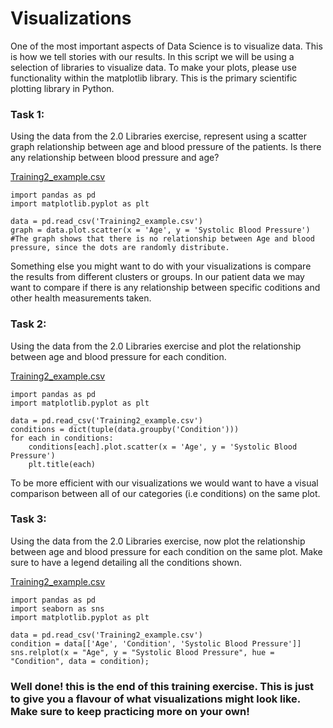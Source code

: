 # Visualizations

One of the most important aspects of Data Science is to visualize data. This is how we tell stories with our results. In this script we will be using a selection of libraries to visualize data. 
To make your plots, please use functionality within the matplotlib library. This is the primary scientific plotting library in Python. 

### Task 1: 

Using the data from the 2.0 Libraries exercise, represent using a scatter graph relationship between age and blood pressure of the patients. Is there any relationship between blood pressure and age?

[Training2_example.csv](https://github.com/SoFia2401/gubmes-health-data-analytics/files/7404392/Training2_example.csv)

```
import pandas as pd
import matplotlib.pyplot as plt

data = pd.read_csv('Training2_example.csv')
graph = data.plot.scatter(x = 'Age', y = 'Systolic Blood Pressure')
#The graph shows that there is no relationship between Age and blood pressure, since the dots are randomly distribute.
```

Something else you might want to do with your visualizations is compare the results from different clusters or groups. In our patient data we may want to compare if there is any relationship between specific coditions and other health measurements taken.

### Task 2: 

Using the data from the 2.0 Libraries exercise and plot the relationship between age and blood pressure for each condition. 

[Training2_example.csv](https://github.com/SoFia2401/gubmes-health-data-analytics/files/7404392/Training2_example.csv)

```
import pandas as pd
import matplotlib.pyplot as plt

data = pd.read_csv('Training2_example.csv')
conditions = dict(tuple(data.groupby('Condition')))
for each in conditions:
    conditions[each].plot.scatter(x = 'Age', y = 'Systolic Blood Pressure')
    plt.title(each)
```

To be more efficient with our visualizations we would want to have a visual comparison between all of our categories (i.e conditions) on the same plot.

### Task 3: 

Using the data from the 2.0 Libraries exercise, now plot the relationship between age and blood pressure for each condition on the same plot. Make sure to have a legend detailing all the conditions shown. 

[Training2_example.csv](https://github.com/SoFia2401/gubmes-health-data-analytics/files/7404392/Training2_example.csv)

```
import pandas as pd
import seaborn as sns
import matplotlib.pyplot as plt

data = pd.read_csv('Training2_example.csv')
condition = data[['Age', 'Condition', 'Systolic Blood Pressure']]
sns.relplot(x = "Age", y = "Systolic Blood Pressure", hue = "Condition", data = condition);
```


### Well done! this is the end of this training exercise. This is just to give you a flavour of what visualizations might look like. Make sure to keep practicing more on your own!
